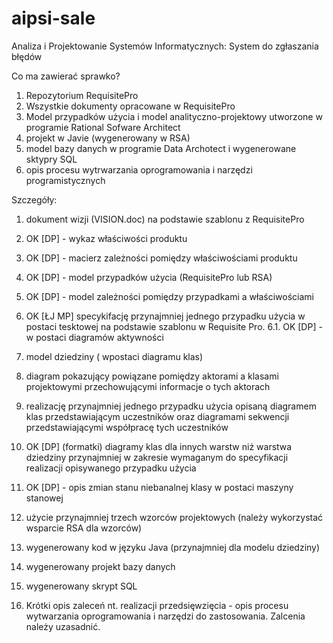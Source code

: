 # aipsi-sale
Analiza i Projektowanie Systemów Informatycznych: System do zgłaszania błędów

Co ma zawierać sprawko?
1. Repozytorium RequisitePro
2. Wszystkie dokumenty opracowane w RequisitePro
3. Model przypadków użycia i model analityczno-projektowy utworzone w programie Rational Sofware Architect
4. projekt w Javie (wygenerowany w RSA)
5. model bazy danych w programie Data Archotect i wygenerowane sktypry SQL
6. opis procesu wytrwarzania oprogramowania i narzędzi programistycznych

Szczegóły:
1. dokument wizji (VISION.doc) na podstawie szablonu z RequisitePro
2. OK [DP] - wykaz właściwości produktu
3. OK [DP] - macierz zależności pomiędzy właściwościami produktu 
4. OK [DP] - model przypadków użycia (RequisitePro lub RSA) 
5. OK [DP] - model zależności pomiędzy przypadkami a właściwościami
6. OK [ŁJ MP] specykifację przynajmniej jednego przypadku użycia w postaci tesktowej na podstawie szablonu w Requisite Pro.
    6.1. OK [DP] - w postaci diagramów aktywności 
7. model dziedziny ( wpostaci diagramu klas)
8. diagram pokazujący powiązane pomiędzy aktorami a klasami projektowymi przechowującymi informacje o tych aktorach
9. realizację przynajmniej jednego przypadku użycia opisaną diagramem klas przedstawiającym uczestników oraz diagramami sekwencji  przedstawiającymi współpracę tych uczestników
10. OK [DP] \(formatki\) diagramy klas dla innych warstw niż warstwa dziedziny przynajmniej w zakresie wymaganym do specyfikacji realizacji opisywanego przypadku użycia
11. OK [DP] - opis zmian stanu niebanalnej klasy w postaci maszyny stanowej
12. użycie przynajmniej trzech wzorców projektowych (należy wykorzystać wsparcie RSA dla wzorców)

13. wygenerowany kod w języku Java (przynajmniej dla modelu dziedziny)
14. wygenerowany projekt bazy danych
15. wygenerowany skrypt SQL
16. Krótki opis zaleceń nt. realizacji przedsięwzięcia - opis procesu wytwarzania oprogramowania i narzędzi do zastosowania. Zalcenia należy uzasadnić.
